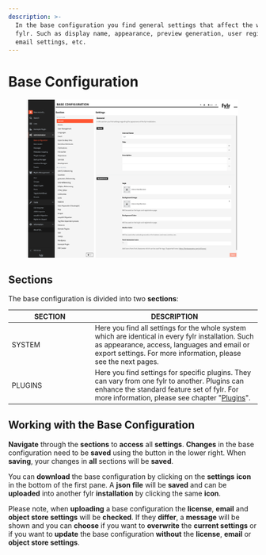 ```yaml
---
description: >-
  In the base configuration you find general settings that affect the whole
  fylr. Such as display name, appearance, preview generation, user registration,
  email settings, etc.
---
```


# Base Configuration

<figure><img src="../../.gitbook/assets/image (1) (1) (1).png" alt=""><figcaption></figcaption></figure>

## Sections

The base configuration is divided into two **sections**:

<table><thead><tr><th width="154">SECTION</th><th>DESCRIPTION</th></tr></thead><tbody><tr><td>SYSTEM</td><td>Here you find all settings for the whole system which are identical in every fylr installation. Such as appearance, access, languages and email or export settings. For more information, please see the next pages.</td></tr><tr><td>PLUGINS</td><td>Here you find settings for specific plugins. They can vary from one fylr to another. Plugins can enhance the standard feature set of fylr. For more information, please see chapter "<a href="plugins.md">Plugins</a>".</td></tr></tbody></table>

## Working with the Base Configuration

**Navigate** through the **sections** to **access** all **settings**. **Changes** in the base configuration need to be **saved** using the button in the lower right. When **saving**, your changes in **all** sections will be **saved**.

You can **download** the base configuration by clicking on the **settings** **icon** in the bottom of the first pane. A **json** **file** will be **saved** and can be **uploaded** into another fylr **installation** by clicking the same **icon**.

Please note, when **uploading** a base configuration the **license**, **email** and **object store settings** will be **checked**. If they **differ**, a **message** will be shown and you can **choose** if you want to **overwrite** the **current settings** or if you want to **update** the base configuration **without** the **license**, **email** or **object store settings**.

